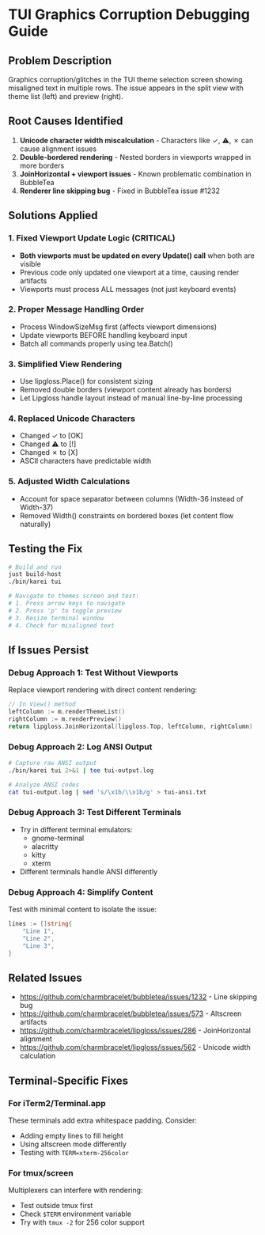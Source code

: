 # TUI Graphics Corruption Debugging Guide

## Problem Description
Graphics corruption/glitches in the TUI theme selection screen showing misaligned text in multiple rows. The issue appears in the split view with theme list (left) and preview (right).

## Root Causes Identified
1. **Unicode character width miscalculation** - Characters like ✓, ⚠, ✗ can cause alignment issues
2. **Double-bordered rendering** - Nested borders in viewports wrapped in more borders
3. **JoinHorizontal + viewport issues** - Known problematic combination in BubbleTea
4. **Renderer line skipping bug** - Fixed in BubbleTea issue #1232

## Solutions Applied

### 1. Fixed Viewport Update Logic (CRITICAL)
- **Both viewports must be updated on every Update() call** when both are visible
- Previous code only updated one viewport at a time, causing render artifacts
- Viewports must process ALL messages (not just keyboard events)

### 2. Proper Message Handling Order
- Process WindowSizeMsg first (affects viewport dimensions)
- Update viewports BEFORE handling keyboard input
- Batch all commands properly using tea.Batch()

### 3. Simplified View Rendering
- Use lipgloss.Place() for consistent sizing
- Removed double borders (viewport content already has borders)
- Let Lipgloss handle layout instead of manual line-by-line processing

### 4. Replaced Unicode Characters
- Changed ✓ to [OK]
- Changed ⚠ to [!]  
- Changed ✗ to [X]
- ASCII characters have predictable width

### 5. Adjusted Width Calculations
- Account for space separator between columns (Width-36 instead of Width-37)
- Removed Width() constraints on bordered boxes (let content flow naturally)

## Testing the Fix

```bash
# Build and run
just build-host
./bin/karei tui

# Navigate to themes screen and test:
# 1. Press arrow keys to navigate
# 2. Press 'p' to toggle preview
# 3. Resize terminal window
# 4. Check for misaligned text
```

## If Issues Persist

### Debug Approach 1: Test Without Viewports
Replace viewport rendering with direct content rendering:

```go
// In View() method
leftColumn := m.renderThemeList()
rightColumn := m.renderPreview()
return lipgloss.JoinHorizontal(lipgloss.Top, leftColumn, rightColumn)
```

### Debug Approach 2: Log ANSI Output
```bash
# Capture raw ANSI output
./bin/karei tui 2>&1 | tee tui-output.log

# Analyze ANSI codes
cat tui-output.log | sed 's/\x1b/\\x1b/g' > tui-ansi.txt
```

### Debug Approach 3: Test Different Terminals
- Try in different terminal emulators:
  - gnome-terminal
  - alacritty  
  - kitty
  - xterm
- Different terminals handle ANSI differently

### Debug Approach 4: Simplify Content
Test with minimal content to isolate the issue:

```go
lines := []string{
    "Line 1",
    "Line 2", 
    "Line 3",
}
```

## Related Issues
- https://github.com/charmbracelet/bubbletea/issues/1232 - Line skipping bug
- https://github.com/charmbracelet/bubbletea/issues/573 - Altscreen artifacts
- https://github.com/charmbracelet/lipgloss/issues/286 - JoinHorizontal alignment
- https://github.com/charmbracelet/lipgloss/issues/562 - Unicode width calculation

## Terminal-Specific Fixes

### For iTerm2/Terminal.app
These terminals add extra whitespace padding. Consider:
- Adding empty lines to fill height
- Using altscreen mode differently
- Testing with `TERM=xterm-256color`

### For tmux/screen
Multiplexers can interfere with rendering:
- Test outside tmux first
- Check `$TERM` environment variable
- Try with `tmux -2` for 256 color support